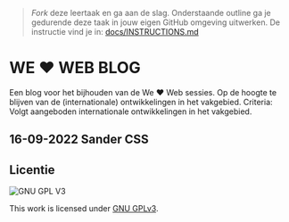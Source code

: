 > _Fork_ deze leertaak en ga aan de slag. Onderstaande outline ga je gedurende deze taak in jouw eigen GitHub omgeving uitwerken. De instructie vind je in: [docs/INSTRUCTIONS.md](docs/INSTRUCTIONS.md)

# WE ❤️ WEB BLOG
Een blog voor het bijhouden van de We ❤️ Web sessies. 
Op de hoogte te blijven van de (internationale) ontwikkelingen in het vakgebied. 
Criteria: Volgt aangeboden internationale ontwikkelingen in het vakgebied. 

## 16-09-2022 Sander CSS 

## Licentie

![GNU GPL V3](https://www.gnu.org/graphics/gplv3-127x51.png)

This work is licensed under [GNU GPLv3](./LICENSE).

